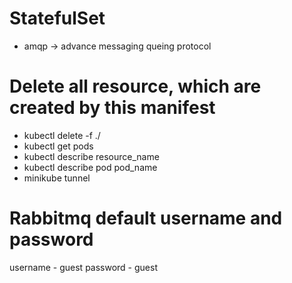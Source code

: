 # StatefulSet

- amqp -> advance messaging queing protocol

# Delete all resource, which are created by this manifest

- kubectl delete -f ./
- kubectl get pods
- kubectl describe resource_name
- kubectl describe pod pod_name
- minikube tunnel

# Rabbitmq default username and password

username - guest
password - guest